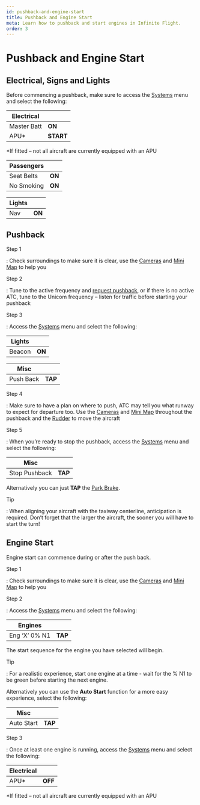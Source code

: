 ```yaml
---
id: pushback-and-engine-start
title: Pushback and Engine Start
meta: Learn how to pushback and start engines in Infinite Flight.
order: 3
---
```



# Pushback and Engine Start            




## Electrical, Signs and Lights

 

Before commencing a pushback, make sure to access the [Systems](/guide/getting-started/pilot-user-interface/systems#systems) menu and select the following:



| Electrical  |           |
| ----------- | --------- |
| Master Batt | **ON**    |
| APU*        | **START** |

*If fitted – not all aircraft are currently equipped with an APU




| Passengers |        |
| ---------- | ------ |
| Seat Belts | **ON** |
| No Smoking | **ON** |



| Lights |        |
| ------ | ------ |
| Nav    | **ON** |



## Pushback

 

Step 1

: Check surroundings to make sure it is clear, use the [Cameras](/guide/getting-started/pilot-user-interface/cameras#camera) and [Mini Map](/guide/getting-started/pilot-user-interface/mini-map#mini-map) to help you

 

Step 2

: Tune to the active frequency and [request pushback](/guide/getting-started/pilot-user-interface/communication#communication), or if there is no active ATC, tune to the Unicom frequency – listen for traffic before starting your pushback

 

Step 3

: Access the [Systems](/guide/getting-started/pilot-user-interface/systems#systems) menu and select the following:

 

| Lights |        |
| ------ | ------ |
| Beacon | **ON** |

 

| Misc      |         |
| --------- | ------- |
| Push Back | **TAP** |

 

Step 4

: Make sure to have a plan on where to push, ATC may tell you what runway to expect for departure too. Use the [Cameras](/guide/getting-started/pilot-user-interface/cameras#camera) and [Mini Map](/guide/getting-started/pilot-user-interface/mini-map#mini-map) throughout the pushback and the [Rudder](/guide/getting-started/pilot-user-interface/flight-controls#flight-controls) to move the aircraft

 

Step 5

: When you’re ready to stop the pushback, access the [Systems](/guide/getting-started/pilot-user-interface/systems#systems) menu and select the following:

 

| Misc          |         |
| ------------- | ------- |
| Stop Pushback | **TAP** |

 

Alternatively you can just **TAP** the [Park Brake](/guide/getting-started/pilot-user-interface/flight-controls#flight-controls). 



Tip

:   When aligning your aircraft with the taxiway centerline, anticipation is required. Don’t forget that the larger the aircraft, the sooner you will have to start the turn!

 

## Engine Start

 

Engine start can commence during or after the push back.

 

Step 1

: Check surroundings to make sure it is clear, use the [Cameras](/guide/getting-started/pilot-user-interface/cameras#camera) and [Mini Map](/guide/getting-started/pilot-user-interface/mini-map#mini-map) to help you

 

Step 2

: Access the [Systems](/guide/getting-started/pilot-user-interface/systems#systems) menu and select the following:

 

| Engines       |         |
| ------------- | ------- |
| Eng ‘X’ 0% N1 | **TAP** |

 

The start sequence for the engine you have selected will begin.

 

Tip

:   For a realistic experience, start one engine at a time - wait for the % N1 to be green before starting the next engine.

 

Alternatively you can use the **Auto Start** function for a more easy experience, select the following:

 

| Misc       |         |
| ---------- | ------- |
| Auto Start | **TAP** |

 

Step 3

: Once at least one engine is running, access the [Systems](/guide/getting-started/pilot-user-interface/systems#systems) menu and select the following:

 

| Electrical |         |
| ---------- | ------- |
| APU*       | **OFF** |

*If fitted – not all aircraft are currently equipped with an APU